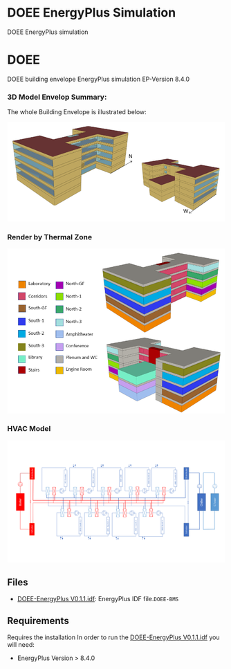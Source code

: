 # DOEE EnergyPlus Simulation
DOEE EnergyPlus simulation

# DOEE
DOEE building envelope EnergyPlus simulation 
EP-Version 8.4.0
### 3D Model Envelop Summary:

The whole Building Envelope is illustrated below:

![](https://github.com/DOEE-BMS/EnergyPlus-Model/blob/main/assets/DOEE-EnergyPlus%20(2).png)


### Render by Thermal Zone

![](https://github.com/DOEE-BMS/EnergyPlus-Model/blob/main/assets/DOEE-EnergyPlus%20(3).png)


### HVAC Model 
![](https://github.com/DOEE-BMS/EnergyPlus-Model/blob/main/assets/DOEE-EnergyPlus.png)





## Files
- [DOEE-EnergyPlus V0.1.1.idf](/DOEE-EnergyPlus%20V0.1.1.idf): EnergyPlus IDF file.```DOEE-BMS```

## Requirements
Requires the installation
In order to run the [DOEE-EnergyPlus V0.1.1.idf](/DOEE-EnergyPlus%20V0.1.1.idf) you will need:
- EnergyPlus Version > 8.4.0

